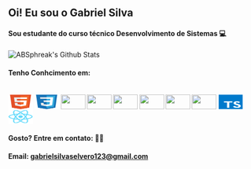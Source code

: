  ## Oi! Eu sou o Gabriel Silva
 
<h4> Sou estudante do curso técnico Desenvolvimento de Sistemas 💻 </h4>
<img align="center" src="https://github-readme-stats.vercel.app/api?username=Gabrielsilvasevero&include_all_commits=true&count_private=true&show_icons=true&line_height=20&title_color=7A7ADB&icon_color=2234AE&text_color=D3D3D3&bg_color=0,000000,130F40" alt="ABSphreak's Github Stats">
<h4> Tenho Conhcimento em: <h4>

<div style="display: inline_block"><br>
  
 <img align="center"  height="30" width="50" src="https://raw.githubusercontent.com/devicons/devicon/master/icons/html5/html5-original.svg" />
 <img align="center"  height="30" width="50" src="https://raw.githubusercontent.com/devicons/devicon/master/icons/css3/css3-original.svg" />
 <img  align="center" height="30" width="50" src="https://cdn.jsdelivr.net/gh/devicons/devicon/icons/angularjs/angularjs-original.svg" />
 <img align="center"  height="30" width="50" src="https://cdn.jsdelivr.net/gh/devicons/devicon/icons/java/java-original.svg" />
 <img align="center"  height="30" width="50"src="https://cdn.jsdelivr.net/gh/devicons/devicon/icons/bootstrap/bootstrap-original.svg" />
 <img align="center"  height="30" width="50" src="https://cdn.jsdelivr.net/gh/devicons/devicon/icons/php/php-original.svg" /> 
 <img  align="center" height="30" width="50" src="https://cdn.jsdelivr.net/gh/devicons/devicon/icons/mysql/mysql-original-wordmark.svg" />
 <img align="center"   height="30" width="50" src="https://cdn.jsdelivr.net/gh/devicons/devicon/icons/javascript/javascript-original.svg" />
 <img align="center" height="30" width="50" src="https://raw.githubusercontent.com/devicons/devicon/master/icons/typescript/typescript-plain.svg" />
 <img align="center" height="30" width="50" src="https://raw.githubusercontent.com/devicons/devicon/master/icons/react/react-original.svg" />
 





 <h4> Gosto? Entre em contato: 👨‍💻 <h4>
  
  Email: gabrielsilvaselvero123@gmail.com
  
  
